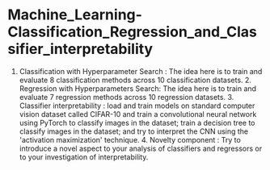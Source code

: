 # Machine_Learning-Classification_Regression_and_Classifier_interpretability
1. Classification with Hyperparameter Search : The idea here is to train and evaluate 8 classification methods across 10 classification datasets. 2. Regression with Hyperparameters Search: The idea here is to train and evaluate 7 regression methods across 10 regression datasets. 3. Classifier interpretability : load and train models on standard computer vision dataset called CIFAR-10 and train a convolutional neural network using PyTorch to classify images in the dataset; train a decision tree to classify images in the dataset; and try to interpret the CNN using the 'activation maximization' technique. 4. Novelty component : Try to introduce a novel aspect to your analysis of classifiers and regressors or to your investigation of interpretability.
